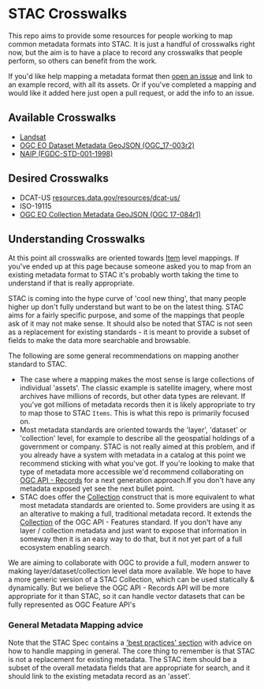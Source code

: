 # STAC Crosswalks 

This repo aims to provide some resources for people working to map common metadata formats into STAC. It is just a handful of crosswalks right now, but 
the aim is to have a place to record any crosswalks that people perform, so others can benefit from the work.

If you'd like help mapping a metadata format then [open an issue](https://github.com/stac-utils/stac-crosswalks/issues/new) and link to an example record, 
with all its assets. Or if you've completed a mapping and would like it added here just open a pull request, or add the info to an issue.

## Available Crosswalks

* [Landsat](Landsat)
* [OGC EO Dataset Metadata GeoJSON (OGC_17-003r2)](OGC_17-003r2)
* [NAIP (FGDC-STD-001-1998)](FGDC-STD-001-1998)

## Desired Crosswalks

* DCAT-US [resources.data.gov/resources/dcat-us/](https://resources.data.gov/resources/dcat-us/)
* ISO-19115
* [OGC EO Collection Metadata GeoJSON (OGC 17-084r1)](https://docs.ogc.org/bp/17-084r1/17-084r1.html)

## Understanding Crosswalks

At this point all crosswalks are oriented towards [Item](https://github.com/radiantearth/stac-spec/blob/master/item-spec/item-spec.md) level mappings. 
If you've ended up at this page because someone asked you to map from an existing metadata format to STAC it's probably worth taking the time to understand
if that is really appropriate.

STAC is coming into the hype curve of 'cool new thing', that many people higher up don't fully understand but want to be on the latest thing. STAC aims for
a fairly specific purpose, and some of the mappings that people ask of it may not make sense. It should also be noted that STAC is not seen as a replacement
for existing standards - it is meant to provide a subset of fields to make the data more searchable and browsable.

The following are some general recommendations on mapping another standard to STAC.

* The case where a mapping makes the most sense is large collections of individual 'assets'. The classic example is satellite imagery, where most archives
have millions of records, but other data types are relevant. If you've got millions of metadata records then it is likely appropriate to try to map those to 
STAC `Items`. This is what this repo is primarily focused on.
* Most metadata standards are oriented towards the 'layer', 'dataset' or 'collection' level, for example to describe all the geospatial holdings of a government
or company. STAC is not really aimed at this problem, and if you already have a system with metadata in a catalog at this point we recommend sticking with what 
you've got. If you're looking to make that type of metadata more accessible we'd recommend collaborating on [OGC API - 
Records](https://github.com/opengeospatial/ogcapi-records) for a next generation approach.If you don't have any metadata exposed yet see the next bullet point. 
* STAC does offer the [Collection](https://github.com/radiantearth/stac-spec/blob/master/collection-spec/collection-spec.md) construct that is more equivalent
to what most metadata standards are oriented to. Some providers are using it as an alterative to making a full, traditional metadata record. It extends the
[Collection](http://docs.opengeospatial.org/DRAFTS/17-069r2.html#_collection_) of the OGC API - Features standard. If you don't have any layer / collection metadata
and just want to expose that information in someway then it is an easy way to do that, but it not yet part of a full ecosystem enabling search.

We are aiming to collaborate with OGC to provide a full, modern answer to making layer/dataset/collection level data more available. We hope to have a more generic
version of a STAC Collection, which can be used statically & dynamically. But we believe the OGC API - Records API will be more appropriate for it than STAC, so
it can handle vector datasets that can be fully represented as OGC Feature API's


### General Metadata Mapping advice

Note that the STAC Spec contains a ['best practices' section](https://github.com/radiantearth/stac-spec/blob/v1.0.0-beta.2/best-practices.md#field-selection-and-metadata-linking) 
with advice on how to handle mapping in general. The core thing to remember is that STAC is not a replacement for existing metadata. The STAC item should be
a subset of the overall metadata fields that are appropriate for search, and it should link to the existing metadata record as an 'asset'. 

